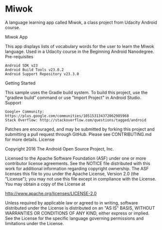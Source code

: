 # Miwok
A language learning app called Miwok, a class project from Udacity Android course.


Miwok App

This app displays lists of vocabulary words for the user to learn the Miwok language. Used in a Udacity course in the Beginning Android Nanodegree.
Pre-requisites

    Android SDK v23
    Android Build Tools v23.0.2
    Android Support Repository v23.3.0

Getting Started

This sample uses the Gradle build system. To build this project, use the "gradlew build" command or use "Import Project" in Android Studio.
Support

    Google+ Community: https://plus.google.com/communities/105153134372062985968
    Stack Overflow: http://stackoverflow.com/questions/tagged/android

Patches are encouraged, and may be submitted by forking this project and submitting a pull request through GitHub. Please see CONTRIBUTING.md for more details.
License

Copyright 2016 The Android Open Source Project, Inc.

Licensed to the Apache Software Foundation (ASF) under one or more contributor license agreements. See the NOTICE file distributed with this work for additional information regarding copyright ownership. The ASF licenses this file to you under the Apache License, Version 2.0 (the "License"); you may not use this file except in compliance with the License. You may obtain a copy of the License at

http://www.apache.org/licenses/LICENSE-2.0

Unless required by applicable law or agreed to in writing, software distributed under the License is distributed on an "AS IS" BASIS, WITHOUT WARRANTIES OR CONDITIONS OF ANY KIND, either express or implied. See the License for the specific language governing permissions and limitations under the License.
